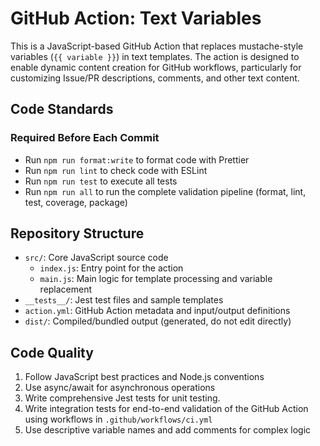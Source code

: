 # GitHub Action: Text Variables

This is a JavaScript-based GitHub Action that replaces mustache-style variables (`{{ variable }}`) in text templates. The action is designed to enable dynamic content creation for GitHub workflows, particularly for customizing Issue/PR descriptions, comments, and other text content.

## Code Standards

### Required Before Each Commit
- Run `npm run format:write` to format code with Prettier
- Run `npm run lint` to check code with ESLint
- Run `npm run test` to execute all tests
- Run `npm run all` to run the complete validation pipeline (format, lint, test, coverage, package)

## Repository Structure
- `src/`: Core JavaScript source code
  - `index.js`: Entry point for the action
  - `main.js`: Main logic for template processing and variable replacement
- `__tests__/`: Jest test files and sample templates
- `action.yml`: GitHub Action metadata and input/output definitions
- `dist/`: Compiled/bundled output (generated, do not edit directly)

## Code Quality
1. Follow JavaScript best practices and Node.js conventions
2. Use async/await for asynchronous operations
3. Write comprehensive Jest tests for unit testing.
4. Write integration tests for end-to-end validation of the GitHub Action using workflows in `.github/workflows/ci.yml`
5. Use descriptive variable names and add comments for complex logic
